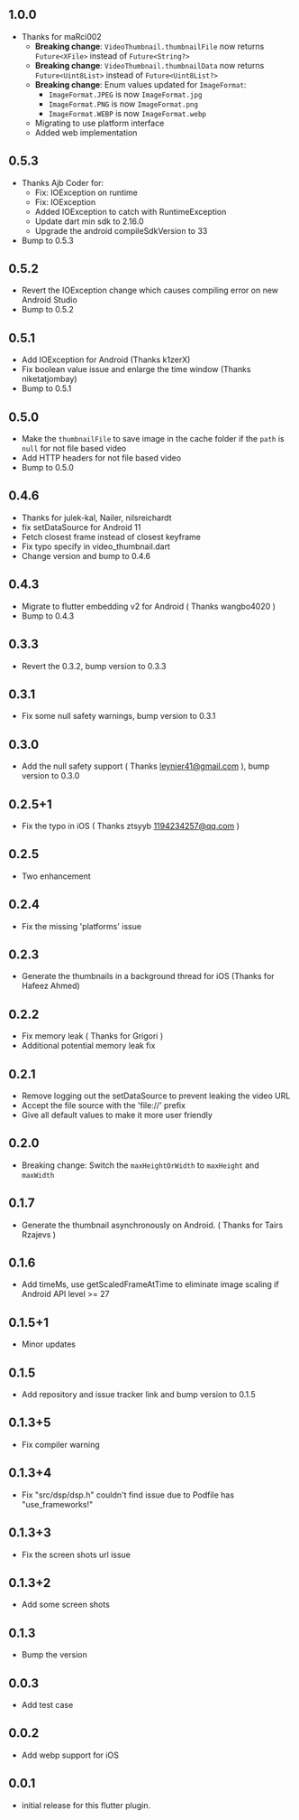 ## 1.0.0
* Thanks for maRci002
  - **Breaking change**: `VideoThumbnail.thumbnailFile` now returns `Future<XFile>` instead of `Future<String?>`
  - **Breaking change**: `VideoThumbnail.thumbnailData` now returns `Future<Uint8List>` instead of `Future<Uint8List?>`
  - **Breaking change**: Enum values updated for `ImageFormat`:
    - `ImageFormat.JPEG` is now `ImageFormat.jpg`
    - `ImageFormat.PNG` is now `ImageFormat.png`
    - `ImageFormat.WEBP` is now `ImageFormat.webp`
  - Migrating to use platform interface
  - Added web implementation

## 0.5.3
* Thanks Ajb Coder for:
  -   Fix: IOException on runtime
  -   Fix: IOException
  -   Added IOException to catch with RuntimeException
  -   Update dart min sdk to 2.16.0
  -   Upgrade the android compileSdkVersion to 33
* Bump to 0.5.3

## 0.5.2
* Revert the IOException change which causes compiling error on new Android Studio
* Bump to 0.5.2

## 0.5.1
* Add IOException for Android (Thanks k1zerX)
* Fix boolean value issue and enlarge the time window (Thanks niketatjombay) 
* Bump to 0.5.1

## 0.5.0

* Make the `thumbnailFile` to save image in the cache folder if the `path` is `null` for not file based video
* Add HTTP headers for not file based video
* Bump to 0.5.0

## 0.4.6

* Thanks for julek-kal, Nailer, nilsreichardt
* fix setDataSource for Android 11
* Fetch closest frame instead of closest keyframe
* Fix typo specify in video_thumbnail.dart
* Change version and bump to 0.4.6

## 0.4.3

* Migrate to flutter embedding v2 for Android ( Thanks wangbo4020 )
* Bump to 0.4.3

## 0.3.3

* Revert the 0.3.2, bump version to 0.3.3

## 0.3.1

* Fix some null safety warnings, bump version to 0.3.1

## 0.3.0

* Add the null safety support ( Thanks leynier41@gmail.com ), bump version to 0.3.0

## 0.2.5+1

* Fix the typo in iOS ( Thanks ztsyyb <1194234257@qq.com> )

## 0.2.5

* Two enhancement

## 0.2.4

* Fix the missing 'platforms' issue

## 0.2.3

* Generate the thumbnails in a background thread for iOS (Thanks for Hafeez Ahmed)

## 0.2.2

* Fix memory leak ( Thanks for Grigori )
* Additional potential memory leak fix

## 0.2.1

* Remove logging out the setDataSource to prevent leaking the video URL
* Accept the file source with the 'file://' prefix
* Give all default values to make it more user friendly

## 0.2.0

* Breaking change: Switch the `maxHeightOrWidth` to `maxHeight` and `maxWidth`

## 0.1.7

* Generate the thumbnail asynchronously on Android. ( Thanks for Tairs Rzajevs )
## 0.1.6

* Add timeMs, use getScaledFrameAtTime to eliminate image scaling if Android API level >= 27
## 0.1.5+1

* Minor updates
## 0.1.5

* Add repository and issue tracker link and bump version to 0.1.5
## 0.1.3+5

* Fix compiler warning
## 0.1.3+4

* Fix "src/dsp/dsp.h" couldn't find issue due to Podfile has "use_frameworks!"
## 0.1.3+3

* Fix the screen shots url issue
## 0.1.3+2

* Add some screen shots
## 0.1.3

* Bump the version
## 0.0.3

* Add test case
## 0.0.2

* Add webp support for iOS
## 0.0.1

* initial release for this flutter plugin.
